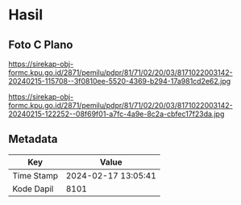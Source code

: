 # Hasil

## Foto C Plano

https://sirekap-obj-formc.kpu.go.id/2871/pemilu/pdpr/81/71/02/20/03/8171022003142-20240215-115708--3f0810ee-5520-4369-b294-17a981cd2e62.jpg

https://sirekap-obj-formc.kpu.go.id/2871/pemilu/pdpr/81/71/02/20/03/8171022003142-20240215-122252--08f69f01-a7fc-4a9e-8c2a-cbfec17f23da.jpg


## Metadata

| Key        | Value               |
| ---------- | ------------------- |
| Time Stamp | 2024-02-17 13:05:41 |
| Kode Dapil | 8101                |



